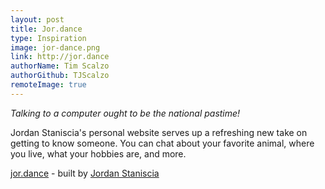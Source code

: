 ```yaml
---
layout: post
title: Jor.dance
type: Inspiration
image: jor-dance.png
link: http://jor.dance
authorName: Tim Scalzo
authorGithub: TJScalzo
remoteImage: true
---
```


_Talking to a computer ought to be the national pastime!_

Jordan Staniscia's personal website serves up a refreshing new take on getting to know someone. You can chat about your favorite animal, where you live, what your hobbies are, and more.

[jor.dance](http://jor.dance) - built by [Jordan Staniscia](http://jor.dance)
